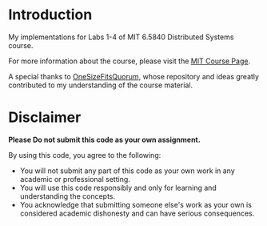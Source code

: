# Introduction

My implementations for Labs 1-4 of MIT 6.5840 Distributed Systems course.

For more information about the course, please visit the [MIT Course Page](https://pdos.csail.mit.edu/6.824/general.html).

A special thanks to [OneSizeFitsQuorum](https://github.com/OneSizeFitsQuorum/MIT6.824-2021), whose repository and ideas greatly contributed to my understanding of the course material.

# Disclaimer

**Please Do not submit this code as your own assignment.**

By using this code, you agree to the following:
- You will not submit any part of this code as your own work in any academic or professional setting.
- You will use this code responsibly and only for learning and understanding the concepts.
- You acknowledge that submitting someone else's work as your own is considered academic dishonesty and can have serious consequences.
